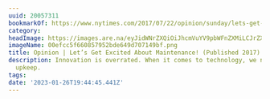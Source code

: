 ```yaml
---
uuid: 20057311
bookmarkOf: https://www.nytimes.com/2017/07/22/opinion/sunday/lets-get-excited-about-maintenance.html
category: 
headImage: https://images.are.na/eyJidWNrZXQiOiJhcmVuYV9pbWFnZXMiLCJrZXkiOiIyMDA1NzMxMS9vcmlnaW5hbF8wMGVmY2M1ZjY2MDg1Nzk1MmJkZTY0OWQ3MDcxNDliZi5wbmciLCJlZGl0cyI6eyJyZXNpemUiOnsid2lkdGgiOjEyMDAsImhlaWdodCI6MTIwMCwiZml0IjoiaW5zaWRlIiwid2l0aG91dEVubGFyZ2VtZW50Ijp0cnVlfSwid2VicCI6eyJxdWFsaXR5Ijo5MH0sImpwZWciOnsicXVhbGl0eSI6OTB9LCJyb3RhdGUiOm51bGx9fQ==?bc=0
imageName: 00efcc5f660857952bde649d707149bf.png
title: Opinion | Let’s Get Excited About Maintenance! (Published 2017)
description: Innovation is overrated. When it comes to technology, we need to celebrate
  upkeep.
tags: 
date: '2023-01-26T19:44:45.441Z'
---
```

